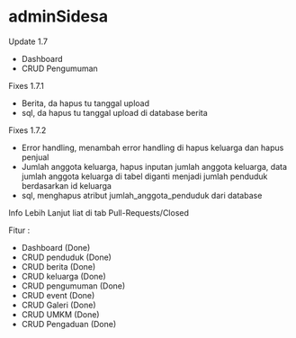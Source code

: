 # adminSidesa
Update 1.7
- Dashboard
- CRUD Pengumuman
  
Fixes 1.7.1
- Berita, da hapus tu tanggal upload
- sql, da hapus tu tanggal upload di database berita

Fixes 1.7.2
- Error handling, menambah error handling di hapus keluarga dan hapus penjual
- Jumlah anggota keluarga, hapus inputan jumlah anggota keluarga, data jumlah anggota keluarga di tabel diganti menjadi jumlah penduduk berdasarkan id keluarga
- sql, menghapus atribut jumlah_anggota_penduduk dari database
  
Info Lebih Lanjut liat di tab Pull-Requests/Closed

Fitur :
- Dashboard (Done)
- CRUD penduduk (Done)
- CRUD berita (Done)
- CRUD keluarga (Done)
- CRUD pengumuman (Done)
- CRUD event (Done)
- CRUD Galeri (Done)
- CRUD UMKM (Done)
- CRUD Pengaduan (Done)
